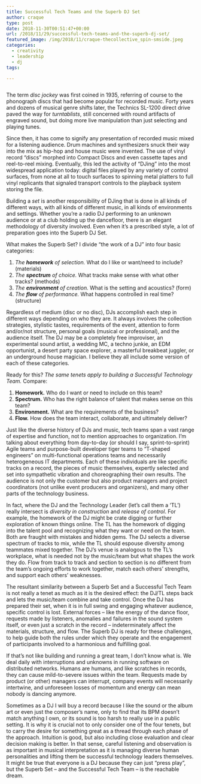 ```yaml
---
title: Successful Tech Teams and the Superb DJ Set
author: craque
type: post
date: 2018-11-30T00:51:47+00:00
url: /2018/11/29/successful-tech-teams-and-the-superb-dj-set/
featured_image: /img/2018/11/craque-thecollective_spin-smside.jpeg
categories:
  - creativity
  - leadership
  - dj
tags:

---
```

<img src="/img/2018/11/craque-thecollective_spin-smside.jpeg" alt="" class="wp-image-946" srcset="/img/2018/11/craque-thecollective_spin-smside.jpeg 720w, /img/2018/11/craque-thecollective_spin-smside-300x225.jpeg 300w" sizes="(max-width: 720px) 100vw, 720px" />

The term _disc jockey_ was first coined in 1935, referring of course to the phonograph discs that had become popular for recorded music. Forty years and dozens of musical genre shifts later, the Technics SL-1200 direct drive paved the way for _turntablists_, still concerned with round artifacts of engraved sound, but doing more live manipulation than just selecting and playing tunes.  


Since then, it has come to signify any presentation of recorded music mixed for a listening audience. Drum machines and synthesizers snuck their way into the mix as hip-hop and house music were invented. The use of vinyl record “discs” morphed into Compact Discs and even cassette tapes and reel-to-reel mixing. Eventually, this led the activity of &#8220;DJing&#8221; into the most widespread application today: digital files played by any variety of control surfaces, from none at all to touch surfaces to spinning metal platters to full vinyl replicants that signaled transport controls to the playback system storing the file.  


Building a _set_ is another responsibility of DJing that is done in all kinds of different ways, with all kinds of different music, in all kinds of environments and settings. Whether you&#8217;re a radio DJ performing to an unknown audience or at a club holding up the dancefloor, there is an elegant methodology of diversity involved. Even when it&#8217;s a prescribed style, a lot of preparation goes into the Superb DJ Set.  


What makes the Superb Set? I divide “the work of a DJ” into four basic categories:  


  1. _The_ **_homework_** _of selection._ What do I like or want/need to include? (materials)
  2. _The_ **_spectrum_** _of choice._ What tracks make sense with what other tracks? (methods)
  3. _The_ **_environment_** _of creation._ What is the setting and acoustics? (form)
  4. _The_ **_flow_** _of performance._ What happens controlled in real time? (structure)

Regardless of medium (disc or no disc), DJs accomplish each step in different ways depending on who they are. It always involves the collection strategies, stylistic tastes, requirements of the event, attention to form and/or/not structure, personal goals (musical or professional), and the audience itself. The DJ may be a completely free improviser, an experimental sound artist, a wedding MC, a techno junkie, an EDM opportunist, a desert party space explorer, a masterful breakbeat juggler, or an underground house magician. I believe they all include some version of each of these categories.  


Ready for this? _The same tenets apply to building a Successful Technology Team._ Compare:  


  1. **Homework.** Who do I want or need to include on this team?
  2. **Spectrum.** Who has the right balance of talent that makes sense on this team?
  3. **Environment.** What are the requirements of the business?
  4. **Flow.** How does the team interact, collaborate, and ultimately deliver?

Just like the diverse history of DJs and music, tech teams span a vast range of expertise and function, not to mention approaches to organization. I’m talking about everything from day-to-day (or should I say, sprint-to-sprint) Agile teams and purpose-built developer tiger teams to “T-shaped engineers” on multi-functional operations teams and necessarily heterogeneous IT departments. Each of these individuals are like specific tracks on a record, the pieces of music themselves, expertly selected and set into sympathetic vibration and choreographing their own results. The audience is not only the customer but also product managers and project coordinators (not unlike event producers and organizers), and many other parts of the technology business.  


In fact, where the DJ and the Technology Leader (let’s call them a ‘TL’) really intersect is _diversity in construction_ and _release of control_. For example, the homework of the DJ might be crate digging or further exploration of known things online. The TL has the homework of digging into the talent pool and recognizing what they want or need on the team. Both are fraught with mistakes and hidden gems. The DJ selects a diverse spectrum of tracks to mix, while the TL should espouse diversity among teammates mixed together. The DJ’s venue is analogous to the TL’s workplace, what is needed not by the music/team but what shapes the work they do. Flow from track to track and section to section is no different from the team’s ongoing efforts to work together, match each others’ strengths, and support each others’ weaknesses.  


The resultant similarity between a Superb Set and a Successful Tech Team is not really a tenet as much as it is the desired effect: the DJ/TL steps back and lets the music/team combine and take control. Once the DJ has prepared their set, when it is in full swing and engaging whatever audience, specific control is lost. External forces &#8211; like the energy of the dance floor, requests made by listeners, anomalies and failures in the sound system itself, or even just a scratch in the record &#8211; indeterminately affect the materials, structure, and flow. The Superb DJ is ready for these challenges, to help guide both the rules under which they operate and the engagement of participants involved to a harmonious and fulfilling goal.  


If that’s not like building and running a great team, I don’t know what is. We deal daily with interruptions and unknowns in running software on distributed networks. Humans are humans, and like scratches in records, they can cause mild-to-severe issues within the team. Requests made by product (or other) managers can interrupt, company events will necessarily intertwine, and unforeseen losses of momentum and energy can mean nobody is dancing anymore.  


Sometimes as a DJ I will buy a record because I like the sound or the album art or even just the composer’s name, only to find that its BPM doesn’t match anything I own, or its sound is too harsh to really use in a public setting. It is why it is crucial not to only consider one of the four tenets, but to carry the desire for something great as a thread through each phase of the approach. Intuition is good, but also including close evaluation and clear decision making is better. In that sense, careful listening and observation is as important in musical interpretation as it is managing diverse human personalities and lifting them be successful technology leaders themselves. It might be true that everyone is a DJ because they can just “press play”, but the Superb Set &#8211; and the Successful Tech Team &#8211; is the reachable dream.

